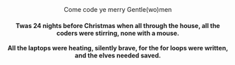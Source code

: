 <div align='center'>Come code ye merry Gentle(wo)men</div>

<div align='center'><h4>Twas 24 nights before Christmas when all through the house, all the coders were stirring, none with a mouse. <br></br>All the laptops were heating, silently brave, for the for loops were written, and the elves needed saved.</div>
